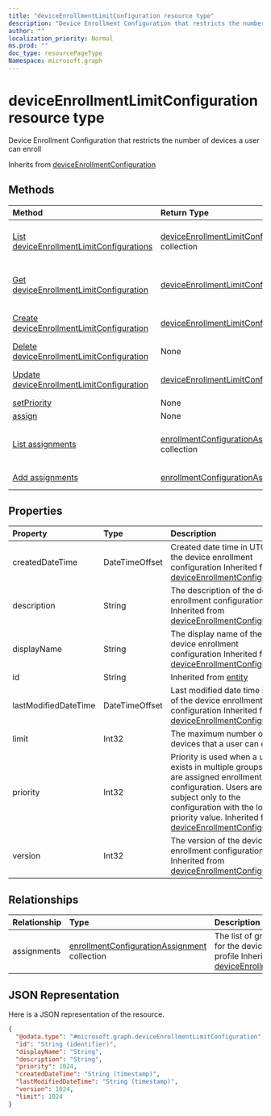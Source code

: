 ```yaml
---
title: "deviceEnrollmentLimitConfiguration resource type"
description: "Device Enrollment Configuration that restricts the number of devices a user can enroll"
author: ""
localization_priority: Normal
ms.prod: ""
doc_type: resourcePageType
Namespace: microsoft.graph
---
```



# deviceEnrollmentLimitConfiguration resource type

Device Enrollment Configuration that restricts the number of devices a user can enroll


Inherits from [deviceEnrollmentConfiguration](../resources/deviceEnrollmentConfiguration.md)

## Methods
|Method|Return Type|Description|
|:---|:---|:---|
|[List deviceEnrollmentLimitConfigurations](../api/deviceenrollmentlimitconfiguration-list.md)|[deviceEnrollmentLimitConfiguration](../resources/deviceEnrollmentLimitConfiguration.md) collection|List properties and relationships of the [deviceEnrollmentLimitConfiguration](../resources/deviceenrollmentlimitconfiguration.md) objects.|
|[Get deviceEnrollmentLimitConfiguration](../api/deviceenrollmentlimitconfiguration-get.md)|[deviceEnrollmentLimitConfiguration](../resources/deviceEnrollmentLimitConfiguration.md)|Read properties and relationships of the [deviceEnrollmentLimitConfiguration](../resources/deviceenrollmentlimitconfiguration.md) object.|
|[Create deviceEnrollmentLimitConfiguration](../api/deviceenrollmentlimitconfiguration-create.md)|[deviceEnrollmentLimitConfiguration](../resources/deviceEnrollmentLimitConfiguration.md)|Create a new [deviceEnrollmentLimitConfiguration](../resources/deviceenrollmentlimitconfiguration.md) object.|
|[Delete deviceEnrollmentLimitConfiguration](../api/deviceenrollmentlimitconfiguration-delete.md)|None|Deletes a [deviceEnrollmentLimitConfiguration](../resources/deviceenrollmentlimitconfiguration.md).|
|[Update deviceEnrollmentLimitConfiguration](../api/deviceenrollmentlimitconfiguration-update.md)|[deviceEnrollmentLimitConfiguration](../resources/deviceEnrollmentLimitConfiguration.md)|Update the properties of a [deviceEnrollmentLimitConfiguration](../resources/deviceenrollmentlimitconfiguration.md) object.|
|[setPriority](../api/deviceenrollmentlimitconfiguration-setpriority.md)|None||
|[assign](../api/deviceenrollmentlimitconfiguration-assign.md)|None||
|[List assignments](../api/deviceenrollmentlimitconfiguration-list-assignments.md)|[enrollmentConfigurationAssignment](../resources/enrollmentConfigurationAssignment.md) collection|Get the enrollmentConfigurationAssignments from the assignments navigation property.|
|[Add assignments](../api/deviceenrollmentlimitconfiguration-post-assignments.md)|[enrollmentConfigurationAssignment](../resources/enrollmentConfigurationAssignment.md)|Add assignments by posting to the assignments collection.|

## Properties
|Property|Type|Description|
|:---|:---|:---|
|createdDateTime|DateTimeOffset|Created date time in UTC of the device enrollment configuration Inherited from [deviceEnrollmentConfiguration](../resources/deviceEnrollmentConfiguration.md)|
|description|String|The description of the device enrollment configuration Inherited from [deviceEnrollmentConfiguration](../resources/deviceEnrollmentConfiguration.md)|
|displayName|String|The display name of the device enrollment configuration Inherited from [deviceEnrollmentConfiguration](../resources/deviceEnrollmentConfiguration.md)|
|id|String| Inherited from [entity](../resources/entity.md)|
|lastModifiedDateTime|DateTimeOffset|Last modified date time in UTC of the device enrollment configuration Inherited from [deviceEnrollmentConfiguration](../resources/deviceEnrollmentConfiguration.md)|
|limit|Int32|The maximum number of devices that a user can enroll|
|priority|Int32|Priority is used when a user exists in multiple groups that are assigned enrollment configuration. Users are subject only to the configuration with the lowest priority value. Inherited from [deviceEnrollmentConfiguration](../resources/deviceEnrollmentConfiguration.md)|
|version|Int32|The version of the device enrollment configuration Inherited from [deviceEnrollmentConfiguration](../resources/deviceEnrollmentConfiguration.md)|

## Relationships
|Relationship|Type|Description|
|:---|:---|:---|
|assignments|[enrollmentConfigurationAssignment](../resources/enrollmentConfigurationAssignment.md) collection|The list of group assignments for the device configuration profile Inherited from [deviceEnrollmentConfiguration](../resources/deviceEnrollmentConfiguration.md)|

## JSON Representation
Here is a JSON representation of the resource.
<!-- {
  "blockType": "resource",
  "keyProperty": "id",
  "@odata.type": "microsoft.graph.deviceEnrollmentLimitConfiguration",
  "baseType": "microsoft.graph.deviceEnrollmentConfiguration",
  "openType": false
}
-->
``` json
{
  "@odata.type": "#microsoft.graph.deviceEnrollmentLimitConfiguration",
  "id": "String (identifier)",
  "displayName": "String",
  "description": "String",
  "priority": 1024,
  "createdDateTime": "String (timestamp)",
  "lastModifiedDateTime": "String (timestamp)",
  "version": 1024,
  "limit": 1024
}
```

